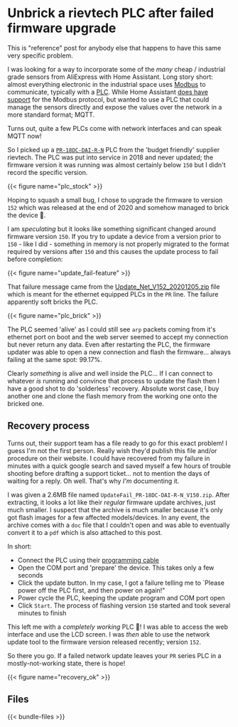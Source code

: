 # Unbrick a rievtech PLC after failed firmware upgrade


This is "reference" post for anybody else that happens to have this same very specific problem. 

I was looking for a way to incorporate some of the _many_ cheap / industrial grade sensors from AliExpress with Home Assistant.
Long story short: almost everything electronic in the industrial space uses [Modbus](https://modbus.org/) to communicate, typically with a [PLC](https://en.wikipedia.org/wiki/Programmable_logic_controller). While Home Assistant [does have support](https://www.home-assistant.io/integrations/modbus/) for the Modbus protocol, but wanted to use a PLC that could manage the sensors directly and expose the values over the network in a more standard format; MQTT.

Turns out, quite a few PLCs come with network interfaces and can speak MQTT now!

So I picked up a [`PR-18DC-DAI-R-N`](https://www.rievtech.com/PR-18DC-DAI-R-N-pd72286477.html) PLC from the 'budget friendly' supplier rievtech. The PLC was put into service in 2018 and never updated; the firmware version it was running was almost certainly below `150` but I didn't record the specific version.

{{< figure name="plc_stock" >}}

Hoping to squash a small bug, I chose to upgrade the firmware to version `152` which was released at the end of 2020 and somehow managed to brick the device 🤦.

I am _speculating_ but it looks like something significant changed around firmware version `150`. If you try to update a device from a version prior to `150` - like I did - something in memory is not properly migrated to the format required by versions after `150` and this causes the update process to fail before completion:


{{< figure name="update_fail-feature" >}}

That failure message came from the [Update_Net_V152_20201205.zip](https://www.rievtech.com/phoenix/admin/download?fileId=jGUKpAvYWcQE&dp=GvUApKfKKUAU) file which is meant for the ethernet equipped PLCs in the `PR` line. The failure apparently soft bricks the PLC.

{{< figure name="plc_brick" >}}


The PLC seemed 'alive' as I could still see `arp` packets coming from it's ethernet port on boot and the web server seemed to accept my connection but never return any data. Even after restarting the PLC, the firmware updater was able to open a new connection and flash the firmware... always failing at the same spot: 99.17%.

Clearly _something_ is alive and well inside the PLC... If I can connect to whatever *is* running and convince that process to update the flash then I have a good shot to do 'solderless' recovery. Absolute worst case, I buy another one and clone the flash memory from the working one onto the bricked one.



## Recovery process

Turns out, their support team has a file ready to go for this exact problem! I guess I'm not the first person. Really wish they'd publish this file and/or procedure on their website. I could have recovered from my failure in minutes with a quick google search and saved myself a few hours of trouble shooting before drafting a support ticket... not to mention the days of waiting for a reply. Oh well. That's why _I'm_ documenting it.

I was given a 2.6MB file named `UpdateFail_PR-18DC-DAI-R-N_V150.zip`. After extracting, it looks a lot like their _regular_ firmware update archives, just much smaller. I suspect that the archive is much smaller because it's only got flash images for a few affected models/devices. In any event, the archive comes with a `doc` file that I couldn't open and was able to eventually convert it to a `pdf` which is also attached to this post.

In short:

- Connect the PLC using their [programming cable](https://www.rievtech.com/USB-Cable-pd67130.html)
- Open the COM port and 'prepare' the device. This takes only a few seconds
- Click the update button. In my case, I got a failure telling me to `Please power off the PLC first, and then power on again!"
- Power cycle the PLC, keeping the update program and COM port open
- Click `Start`. The process of flashing version `150` started and took several minutes to finish


This left me with a *completely working* PLC 🥳! I was able to access the web interface and use the LCD screen. I was _then_ able to use the network update tool to the firmware version released recently; version `152`.


So there you go. If a failed network update leaves your `PR` series PLC in a mostly-not-working state, there is hope!

{{< figure name="recovery_ok" >}}


## Files

{{< bundle-files >}}

